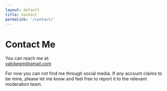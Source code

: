 ```yaml
---
layout: default
title: Contact
permalink: '/contact/'
---
```


# Contact Me

You can reach me at:  
[valckegm@gmail.com](mailto:valckegm@gmail.com)


For now you can not find me through social media.
If any account claims to be mine, please let me know and feel free to report it to the relevant moderation team.
